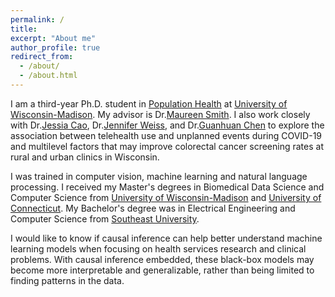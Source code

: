 ```yaml
---
permalink: /
title:
excerpt: "About me"
author_profile: true
redirect_from:
  - /about/
  - /about.html
---
```


I am a third-year Ph.D. student in [Population Health](https://pophealth.wisc.edu/degree-programs/about-the-programs/population-health/) at [University of Wisconsin-Madison](https://www.wisc.edu/). My advisor is Dr.[Maureen Smith](https://pophealth.wisc.edu/staff/smith-maureen/). I also work closely with Dr.[Jessia Cao](https://pophealth.wisc.edu/staff/cao-jessica-ying/), Dr.[Jennifer Weiss](https://www.medicine.wisc.edu/people-search/people/staff/565/Weiss_Jennifer), and Dr.[Guanhuan Chen](https://biostat.wiscweb.wisc.edu/staff/chen-guanhua/) to explore the association between telehealth use and unplanned events during COVID-19 and multilevel factors that may improve colorectal cancer screening rates at rural and urban clinics in Wisconsin.  

I was trained in computer vision, machine learning and natural language processing. I received my Master's degrees in Biomedical Data Science and Computer Science from [University of Wisconsin-Madison](https://biostat.wiscweb.wisc.edu/) and [University of Connecticut](https://www.cse.uconn.edu/). My Bachelor's degree was in Electrical Engineering and Computer Science from [Southeast University](https://www.seu.edu.cn/english/).

I would like to know if causal inference can help better understand machine learning models when focusing on health services research and clinical problems. With causal inference embedded, these black-box models may become more interpretable and generalizable, rather than being limited to finding patterns in the data.
